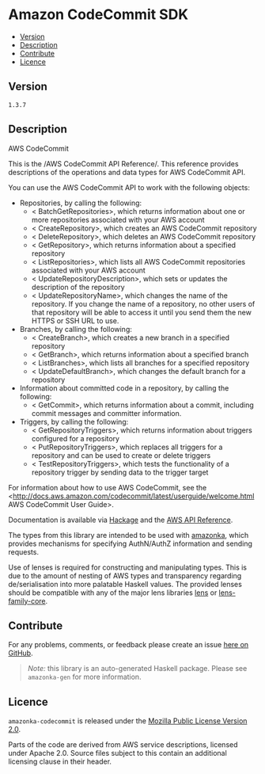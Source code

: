 # Amazon CodeCommit SDK

* [Version](#version)
* [Description](#description)
* [Contribute](#contribute)
* [Licence](#licence)


## Version

`1.3.7`


## Description

AWS CodeCommit

This is the /AWS CodeCommit API Reference/. This reference provides
descriptions of the operations and data types for AWS CodeCommit API.

You can use the AWS CodeCommit API to work with the following objects:

-   Repositories, by calling the following:
    -   < BatchGetRepositories>, which returns information about one or
        more repositories associated with your AWS account
    -   < CreateRepository>, which creates an AWS CodeCommit repository
    -   < DeleteRepository>, which deletes an AWS CodeCommit repository
    -   < GetRepository>, which returns information about a specified
        repository
    -   < ListRepositories>, which lists all AWS CodeCommit repositories
        associated with your AWS account
    -   < UpdateRepositoryDescription>, which sets or updates the
        description of the repository
    -   < UpdateRepositoryName>, which changes the name of the
        repository. If you change the name of a repository, no other
        users of that repository will be able to access it until you
        send them the new HTTPS or SSH URL to use.
-   Branches, by calling the following:
    -   < CreateBranch>, which creates a new branch in a specified
        repository
    -   < GetBranch>, which returns information about a specified branch
    -   < ListBranches>, which lists all branches for a specified
        repository
    -   < UpdateDefaultBranch>, which changes the default branch for a
        repository
-   Information about committed code in a repository, by calling the
    following:
    -   < GetCommit>, which returns information about a commit,
        including commit messages and committer information.
-   Triggers, by calling the following:
    -   < GetRepositoryTriggers>, which returns information about
        triggers configured for a repository
    -   < PutRepositoryTriggers>, which replaces all triggers for a
        repository and can be used to create or delete triggers
    -   < TestRepositoryTriggers>, which tests the functionality of a
        repository trigger by sending data to the trigger target

For information about how to use AWS CodeCommit, see the
<http://docs.aws.amazon.com/codecommit/latest/userguide/welcome.html AWS CodeCommit User Guide>.

Documentation is available via [Hackage](http://hackage.haskell.org/package/amazonka-codecommit)
and the [AWS API Reference](https://aws.amazon.com/documentation/).

The types from this library are intended to be used with [amazonka](http://hackage.haskell.org/package/amazonka),
which provides mechanisms for specifying AuthN/AuthZ information and sending requests.

Use of lenses is required for constructing and manipulating types.
This is due to the amount of nesting of AWS types and transparency regarding
de/serialisation into more palatable Haskell values.
The provided lenses should be compatible with any of the major lens libraries
[lens](http://hackage.haskell.org/package/lens) or [lens-family-core](http://hackage.haskell.org/package/lens-family-core).

## Contribute

For any problems, comments, or feedback please create an issue [here on GitHub](https://github.com/brendanhay/amazonka/issues).

> _Note:_ this library is an auto-generated Haskell package. Please see `amazonka-gen` for more information.


## Licence

`amazonka-codecommit` is released under the [Mozilla Public License Version 2.0](http://www.mozilla.org/MPL/).

Parts of the code are derived from AWS service descriptions, licensed under Apache 2.0.
Source files subject to this contain an additional licensing clause in their header.
